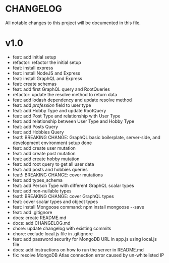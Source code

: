 # CHANGELOG

All notable changes to this project will be documented in this file.

# v1.0

- feat: add initial setup
- refactor: refactor the initial setup
- feat: install express
- feat: install NodeJS and Express
- feat: install GraphQL and Express
- feat: create schemas
- feat: add first GraphQL query and RootQueries
- refactor: update the resolve method to return data
- feat: add lodash dependency and update resolve method
- feat: add *profession* field to user type
- feat: add Hobby Type and update RootQuery
- feat: add Post Type and relationship with User Type
- feat: add relationship between User Type and Hobby Type
- feat: add Posts Query
- feat: add Hobbies Query
- feat!: BREAKING CHANGE: GraphQL basic boilerplate, server-side, and development environment setup done
- feat: add create user mutation
- feat: add create post mutation
- feat: add create hobby mutation
- feat: add root query to get all user data
- feat: add posts and hobbies queries
- feat!: BREAKING CHANGE: cover mutations
- feat: add types_schema
- feat: add Person Type with different GraphQL scalar types
- feat: add non-nullable types
- feat!: BREAKING CHANGE: cover GraphQL types
- feat: cover scalar types and object types
- feat: install Mongoose
  command: npm install mongoose --save
- feat: add .gitignore
- docs: create README.md
- docs: add CHANGELOG.md
- chore: update changelog with existing commits
- chore: exclude local.js file in .gitignore
- feat: add password security for MongoDB URL in app.js using local.js file
- docs: add instructions on how to run the server in README.md
- fix: resolve MongoDB Atlas connection error caused by un-whitelisted IP
